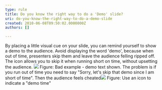 ```yaml
---
type: rule
title: Do you know the right way to do a 'Demo' slide?
uri: do-you-know-the-right-way-to-do-a-demo-slide
created: 2010-06-08T09:50:02.0000000Z
authors: []

---
```


 By placing a little visual cue on your slide, you can remind yourself to show a demo to the audience. Avoid displaying the word 'demo', because when out of time, presenters skip them and leave the audience felling ripped off. <br> 
The icon allows you to skip it when running short on time, without upsetting the audience.
![](/Communication/RulesToBetterPowerpointPresentations/PublishingImages/demoBad.gif) Figure: Bad example - demo text shown. The problem is if you run out of time you need to say "Sorry, let's skip that demo since I am short of time". Then the audience feels cheated![](/Communication/RulesToBetterPowerpointPresentations/PublishingImages/demo.gif) Figure: Use an icon to indicate a "demo time"
